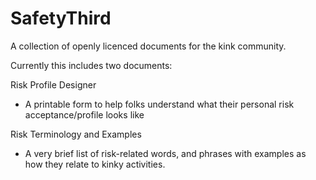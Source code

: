 # SafetyThird
A collection of openly licenced documents for the kink community.

Currently this includes two documents:

Risk Profile Designer
- A printable form to help folks understand what their personal risk acceptance/profile looks like

Risk Terminology and Examples
- A very brief list of risk-related words, and phrases with examples as how they relate to kinky activities.